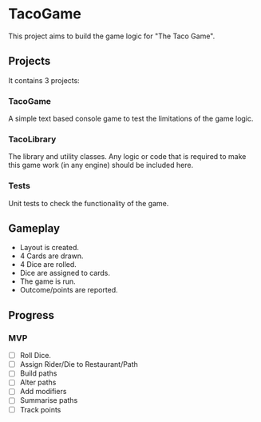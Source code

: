 # TacoGame

This project aims to build the game logic for "The Taco Game".

## Projects

It contains 3 projects:

### TacoGame

A simple text based console game to test the limitations of the game logic.

### TacoLibrary

The library and utility classes. Any logic or code that is required to make this game work (in any engine) should be included here.

### Tests

Unit tests to check the functionality of the game.


## Gameplay

- Layout is created.
- 4 Cards are drawn.
- 4 Dice are rolled.
- Dice are assigned to cards.
- The game is run.
- Outcome/points are reported.

## Progress

### MVP

 - [ ] Roll Dice.
 - [ ] Assign Rider/Die to Restaurant/Path
 - [ ] Build paths
 - [ ] Alter paths
 - [ ] Add modifiers
 - [ ] Summarise paths
 - [ ] Track points
